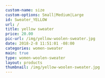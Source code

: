 ```yaml
---
custom-name: size
custom-options: Small|Medium|Large
id: Sweater_YELLOW
url: /
title: yellow sweater
price: 20.00
pic-url: /img/yellow-woolen-sweater.jpg
date: 2018-2-8 11:51:01 -08:00
categories: women-sweater
main: true
type: women-woolen-sweater
layout: products
thumbnail: /img/yellow-woolen-sweater.jpg
---
```

